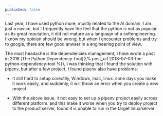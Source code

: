 ```yaml
---
published: false
---
```

Last year, I have used python more, mostly related to the AI domain, I am just a novice, but I frequently have the feel that the python is not as popular as its great reputation, it did not mature as a language of a softengineering. I know my opinion should be wrong, but when I encounter problems and try to google, there are few good anwser in a engineering point of view.  

The most headache is the dependencies management, I have wrote a post in 2018 [The Python Dependency Tool]({% post_url 2018-07-03-the-python-dependency-tool %}), I was thinking that I found the solution with pipenv, but after a few project, I found pipenv also have problems:  
- It still hard to setup corectlly, Windows, mac, linux. sone days you make it work easily, and suddenly, it will throw an error when you create a new project.

- With the above issue, it not easy to set up a pipenv project easily across different platform. and this make it worse when you try to deploy project to the product server, found it is unable to run in the target linux/server 
